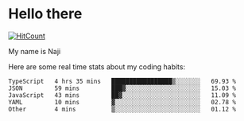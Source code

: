 # Hello there

[![HitCount](http://hits.dwyl.com/na-ji/na-ji.svg)](https://youtu.be/dQw4w9WgXcQ)

My name is Naji

Here are some real time stats about my coding habits:

<!--START_SECTION:waka-->
```text
TypeScript   4 hrs 35 mins   █████████████████▒░░░░░░░   69.93 % 
JSON         59 mins         ███▓░░░░░░░░░░░░░░░░░░░░░   15.03 % 
JavaScript   43 mins         ██▓░░░░░░░░░░░░░░░░░░░░░░   11.09 % 
YAML         10 mins         ▓░░░░░░░░░░░░░░░░░░░░░░░░   02.78 % 
Other        4 mins          ▒░░░░░░░░░░░░░░░░░░░░░░░░   01.12 % 
```
<!--END_SECTION:waka-->
